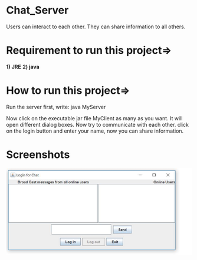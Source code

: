 # Chat_Server
Users can interact to each other. They can share information to all others.

# Requirement to run this project=>

<b>1) JRE</b>
<b>2) java</b>

# How to run this project=>

Run the server first, write: java MyServer

Now click on the executable jar file MyClient as many as you want. It will open different dialog boxes. Now try to communicate with each other.
click on the login button and enter your name, now you can share information.

# Screenshots
<img src="chat.JPG" alt="chat"> 

